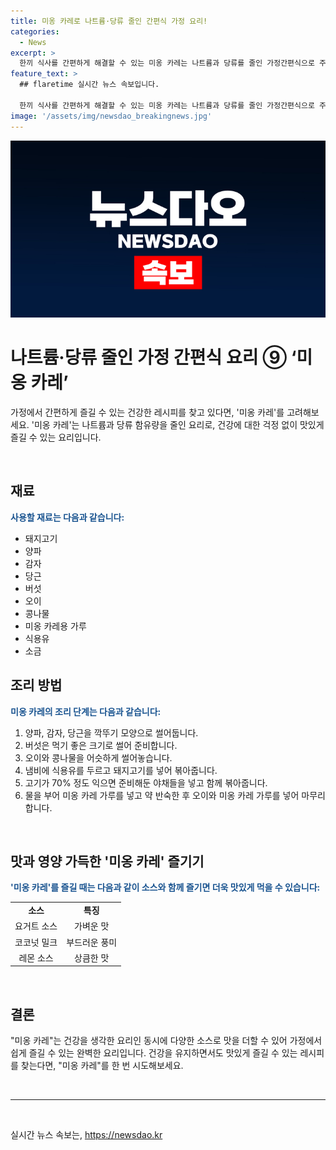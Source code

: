 ```yaml
---
title: 미옹 카레로 나트륨·당류 줄인 간편식 가정 요리!
categories:
  - News
excerpt: >
  한끼 식사를 간편하게 해결할 수 있는 미옹 카레는 나트륨과 당류를 줄인 가정간편식으로 주목받고 있다. 이 제품은 건강을 중시하는 현대인들에게 이상적이며, 바쁜 일상 속에서도 영양을 고려한 식사를 즐길 수 있는 장점이 있다. 또한, 집에서 간편하게 조리할 수 있어 편의성 또한 뛰어나다. 건강과 맛을 동시에 챙길 수 있는 미옹 카레는 많은 이들의 관심을 끌고 있다.
feature_text: >
  ## flaretime 실시간 뉴스 속보입니다.

  한끼 식사를 간편하게 해결할 수 있는 미옹 카레는 나트륨과 당류를 줄인 가정간편식으로 주목받고 있다. 이 제품은 건강을 중시하는 현대인들에게 이상적이며, 바쁜 일상 속에서도 영양을 고려한 식사를 즐길 수 있는 장점이 있다. 또한, 집에서 간편하게 조리할 수 있어 편의성 또한 뛰어나다. 건강과 맛을 동시에 챙길 수 있는 미옹 카레는 많은 이들의 관심을 끌고 있다.
image: '/assets/img/newsdao_breakingnews.jpg'
---
```


<p><img src="/assets/img/newsdao_breakingnews.jpg" alt="flaretime 속보" /></p>

<h1>나트륨·당류 줄인 가정 간편식 요리 ⑨ ‘미옹 카레’</h1>

<p>가정에서 간편하게 즐길 수 있는 건강한 레시피를 찾고 있다면, '미옹 카레'를 고려해보세요. '미옹 카레'는 나트륨과 당류 함유량을 줄인 요리로, 건강에 대한 걱정 없이 맛있게 즐길 수 있는 요리입니다.</p>

<p data-ke-size="size16">&nbsp;</p>

<h2 data-ke-size="size26">재료</h2>

<p data-ke-size="size16"><b><span style="color: #1a5490;">사용할 재료는 다음과 같습니다:</span></b></p>

<ul>
    <li>돼지고기</li>
    <li>양파</li>
    <li>감자</li>
    <li>당근</li>
    <li>버섯</li>
    <li>오이</li>
    <li>콩나물</li>
    <li>미옹 카레용 가루</li>
    <li>식용유</li>
    <li>소금</li>
</ul>

<h2 data-ke-size="size26">조리 방법</h2>

<p data-ke-size="size16"><b><span style="color: #1a5490;">미옹 카레의 조리 단계는 다음과 같습니다:</span></b></p>

<ol>
    <li>양파, 감자, 당근을 깍뚜기 모양으로 썰어둡니다.</li>
    <li>버섯은 먹기 좋은 크기로 썰어 준비합니다.</li>
    <li>오이와 콩나물을 어슷하게 썰어놓습니다.</li>
    <li>냄비에 식용유를 두르고 돼지고기를 넣어 볶아줍니다.</li>
    <li>고기가 70% 정도 익으면 준비해둔 야채들을 넣고 함께 볶아줍니다.</li>
    <li>물을 부어 미옹 카레 가루를 넣고 약 반숙한 후 오이와 미옹 카레 가루를 넣어 마무리합니다.</li>
</ol>

<p data-ke-size="size16">&nbsp;</p>

<h2 data-ke-size="size26">맛과 영양 가득한 '미옹 카레' 즐기기</h2>

<p data-ke-size="size16"><b><span style="color: #1a5490;">'미옹 카레'를 즐길 때는 다음과 같이 소스와 함께 즐기면 더욱 맛있게 먹을 수 있습니다:</span></b></p>

<table style="width: 100%;">
    <tbody>
        <tr>
            <td style="text-align: center; height: 17px;"><b>소스</b></td>
            <td style="text-align: center; height: 17px;"><b>특징</b></td>
        </tr>
        <tr>
            <td style="text-align: center; height: 17px;">요거트 소스</td>
            <td style="text-align: center; height: 17px;">가벼운 맛</td>
        </tr>
        <tr>
            <td style="text-align: center; height: 17px;">코코넛 밀크</td>
            <td style="text-align: center; height: 17px;">부드러운 풍미</td>
        </tr>
        <tr>
            <td style="text-align: center; height: 17px;">레몬 소스</td>
            <td style="text-align: center; height: 17px;">상큼한 맛</td>
        </tr>
    </tbody>
</table>

<p data-ke-size="size16">&nbsp;</p>

<h2 data-ke-size="size26">결론</h2>

<p data-ke-size="size16">"미옹 카레"는 건강을 생각한 요리인 동시에 다양한 소스로 맛을 더할 수 있어 가정에서 쉽게 즐길 수 있는 완벽한 요리입니다. 건강을 유지하면서도 맛있게 즐길 수 있는 레시피를 찾는다면, "미옹 카레"를 한 번 시도해보세요.</p>

<p data-ke-size="size16">&nbsp;</p>

<hr>

<p data-ke-size="size16">&nbsp;</p>
실시간 뉴스 속보는, <a href="https://newsdao.kr" rel="dofollow">https://newsdao.kr</a>


